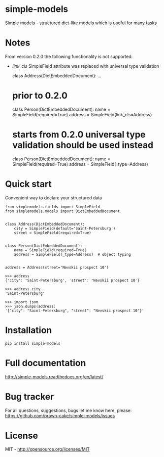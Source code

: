 simple-models
=============
Simple models - structured dict-like models which is useful for many tasks

Notes
======
From version 0.2.0 the following functionality is not supported:

* *link_cls* SimpleField attribute was replaced with universal type validation


    class Address(DictEmbeddedDocument):
        ...


    # prior to 0.2.0
    class Person(DictEmbeddedDocument):
        name = SimpleField(required=True)
        address = SimpleField(link_cls=Address)


    # starts from 0.2.0 universal type validation should be used instead
    class Person(DictEmbeddedDocument):
        name = SimpleField(required=True)
        address = SimpleField(_type=Address)

Quick start
===========

Convenient way to declare your structured data

    from simplemodels.fields import SimpleField
    from simplemodels.models import DictEmbeddedDocument


    class Address(DictEmbeddedDocument):
        city = SimpleField(default='Saint-Petersburg')
        street = SimpleField(required=True)


    class Person(DictEmbeddedDocument):
        name = SimpleField(required=True)
        address = SimpleField(_type=Address)  # object typing


    address = Address(street='Nevskii prospect 10')

    >>> address
    {'city': 'Saint-Petersburg', 'street': 'Nevskii prospect 10'}

    >>> address.city
    'Saint-Petersburg'

    >>> import json
    >>> json.dumps(address)
    '{"city": "Saint-Petersburg", "street": "Nevskii prospect 10"}'



Installation
============

    pip install simple-models


Full documentation
==================

http://simple-models.readthedocs.org/en/latest/


Bug tracker
===========

For all questions, suggestions, bugs let me know here, please: https://github.com/prawn-cake/simple-models/issues


License
=======

MIT - http://opensource.org/licenses/MIT
